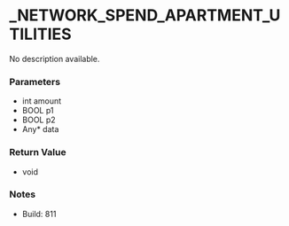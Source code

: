 # _NETWORK_SPEND_APARTMENT_UTILITIES

No description available.

### Parameters
* int amount
* BOOL p1
* BOOL p2
* Any* data

### Return Value
* void

### Notes
* Build: 811

